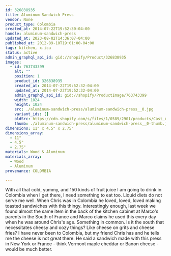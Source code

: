 ```yaml
---
id: 326838935
title: Aluminum Sandwich Press
vendor: None
product_type: Colombia
created_at: 2014-07-22T19:52:30-04:00
handle: aluminum-sandwich-press
updated_at: 2023-08-02T14:36:07-04:00
published_at: 2012-09-10T19:01:00-04:00
tags: kitchen, x.ica
status: active
admin_graphql_api_id: gid://shopify/Product/326838935
images:
  - id: 763743399
    alt: ""
    position: 1
    product_id: 326838935
    created_at: 2014-07-22T19:52:32-04:00
    updated_at: 2014-07-22T19:52:32-04:00
    admin_graphql_api_id: gid://shopify/ProductImage/763743399
    width: 1024
    height: 1024
    src: ./aluminum-sandwich-press/aluminum-sandwich-press__0.jpg
    variant_ids: []
    oldSrc: https://cdn.shopify.com/s/files/1/0589/2901/products/Cast_Aluminum_Sandwich_Press-1887906404-O.jpeg?v=1406073152
    thumb: ./aluminum-sandwich-press/aluminum-sandwich-press__0-thumb.jpg
dimensions: 11" x 4.5" x 2.75"
dimensions_array:
  - 11"
  - 4.5"
  - 2.75"
materials: Wood & Aluminum
materials_array:
  - Wood
  - Aluminum
provenance: COLOMBIA

---
```


With all that cold, yummy, and 150 kinds of fruit juice I am going to drink in Colombia when I get there, I need something to eat too. Liquid diets do not serve me well. When Chris was in Colombia he loved, loved, loved making toasted sandwiches with this thingy. Interestingly enough, last week we found almost the same item in the back of the kitchen cabinet at Marco's parents in the South of France and Marco claims he used this every day when he was around Chris's age. Something in common. Is it the south that necessitates cheesy and oozy things? Like cheese on grits and cheese fries? I have never been to Colombia, but my friend Chris has and he tells me the cheese is not great there. He said a sandwich made with this press in New York or France - think Vermont maple cheddar or Banon cheese - would be much better.